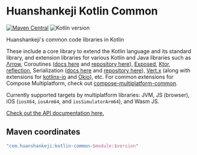 # Huanshankeji Kotlin Common

[![Maven Central](https://img.shields.io/maven-central/v/com.huanshankeji/kotlin-common-core)](https://search.maven.org/search?q=g:com.huanshankeji%20a:kotlin-common-*)
![Kotlin version](https://kotlin-version.aws.icerock.dev/kotlin-version?group=com.huanshankeji&name=kotlin-common-core)

Huanshankeji's common code libraries in Kotlin

These include a core library to extend the Kotlin language and its standard library, and extension libraries for various Kotlin and Java libraries such as [Λrrow](https://arrow-kt.io/), Coroutines ([docs here](https://kotlinlang.org/docs/coroutines-overview.html) and [repository here](https://github.com/Kotlin/kotlinx.coroutines)), [Exposed](https://github.com/JetBrains/Exposed), [Ktor](https://ktor.io/), [reflection](https://kotlinlang.org/docs/reflection.html), Serialization ([docs here](https://kotlinlang.org/docs/serialization.html) and [repository here](https://github.com/Kotlin/kotlinx.serialization)), [Vert.x](https://vertx.io/) (along with extensions for [kotlinx-io](https://github.com/Kotlin/kotlinx-io) and [Okio](https://square.github.io/okio/)), etc. For common extensions for Compose Multiplatform, check out [compose-multiplatform-common](https://github.com/huanshankeji/compose-multiplatform-material/tree/main/compose-multiplatform-common).

Currently supported targets by multiplatform libraries: JVM, JS (browser), iOS (`iosX64`, `iosArm64`, and `iosSimulatorArm64`), and Wasm JS.

[Check out the API documentation here.](https://huanshankeji.github.io/kotlin-common/)

## Maven coordinates

```kotlin
"com.huanshankeji:kotlin-common-$module:$version"
```
